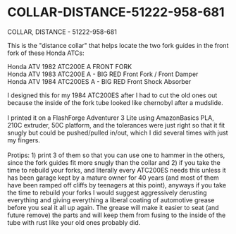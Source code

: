 # COLLAR-DISTANCE-51222-958-681

COLLAR, DISTANCE - 51222-958-681

This is the "distance collar" that helps locate the two fork guides in the front fork of these Honda ATCs:

Honda ATV 1982 ATC200E A FRONT FORK<br>
Honda ATV 1983 ATC200E A - BIG RED Front Fork / Front Damper<br>
Honda ATV 1984 ATC200ES A - BIG RED Front Shock Absorber

I designed this for my 1984 ATC200ES after I had to cut the old ones out because the inside of the fork tube looked like chernobyl after a mudslide.<br><br>
I printed it on a FlashForge Adventurer 3 Lite using AmazonBasics PLA, 210C extruder, 50C platform, and the tolerances were just right so that it fit snugly but could be pushed/pulled in/out, which I did several times with just my fingers.<br><br>
Protips: 1) print 3 of them so that you can use one to hammer in the others, since the fork guides fit more snugly than the collar and 2) if you take the time to rebuild your forks, and literally every ATC200ES needs this unless it has been garage kept by a mature owner for 40 years (and most of them have been ramped off cliffs by teenagers at this point), anyways if you take the time to rebuild your forks I would suggest aggressively derusting everything and giving everything a liberal coating of automotive grease before you seal it all up again. The grease will make it easier to seat (and future remove) the parts and will keep them from fusing to the inside of the tube with rust like your old ones probably did.
